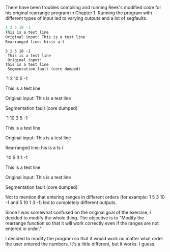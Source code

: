 There have been troubles compiling and running Reek's modified code for his
original rearrange program in Chapter 1. Running the program with different
types of input led to varying outputs and a lot of segfaults.

```c
1 3 5 10 -1
This is a test line
Original input: This is a test line
Rearranged line: hisis a t
```

<code>3 1 5 10 -1<br />
This is a test line<br />
Original input: This is a test line<br />
Segmentation fault (core dumped)</code>


`1 3 10 5 -1

This is a test line

Original input: This is a test line

Segmentation fault (core dumped)`


`1 10 3 5 -1

This is a test line

Original input: This is a test line

Rearranged line: his is a ts i`


`10 5 3 1 -1

This is a test line

Original input: This is a test line

Segmentation fault (core dumped)`


Not to mention that entering ranges in different orders (for example: 1 5 3 10
-1 and 5 10 1 3 -1) led to completely different outputs.

Since I was somewhat confused on the original goal of the exercise, I decided
to modify the whole thing. The objective is to "Modify the rearrange function
so that it will work correctly even if the ranges are not entered in order."

I decided to modify the program so that it would work no matter what order the
user entered the numbers. It's a little different, but it works. I guess.
